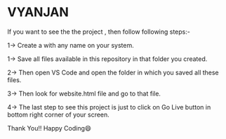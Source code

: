 # VYANJAN

If you want to see the the project , then follow following steps:-

1-> Create a with any name on your system.

1-> Save all files available in this repository in that folder you created.

2-> Then open VS Code and open the folder in which you saved all these files.

3-> Then look for website.html file and go to that file.

4-> The last step to see this project is just to click on Go Live button in bottom right corner of your screen.

Thank You!!
Happy Coding😄